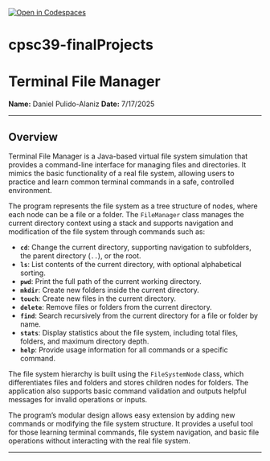 [![Open in Codespaces](https://classroom.github.com/assets/launch-codespace-2972f46106e565e64193e422d61a12cf1da4916b45550586e14ef0a7c637dd04.svg)](https://classroom.github.com/open-in-codespaces?assignment_repo_id=19900856)
# cpsc39-finalProjects

# Terminal File Manager

**Name:** Daniel Pulido-Alaniz
**Date:** 7/17/2025

---

## Overview

Terminal File Manager is a Java-based virtual file system simulation that provides a command-line interface for managing files and directories. It mimics the basic functionality of a real file system, allowing users to practice and learn common terminal commands in a safe, controlled environment.

The program represents the file system as a tree structure of nodes, where each node can be a file or a folder. The `FileManager` class manages the current directory context using a stack and supports navigation and modification of the file system through commands such as:

- **`cd`**: Change the current directory, supporting navigation to subfolders, the parent directory (`..`), or the root.
- **`ls`**: List contents of the current directory, with optional alphabetical sorting.
- **`pwd`**: Print the full path of the current working directory.
- **`mkdir`**: Create new folders inside the current directory.
- **`touch`**: Create new files in the current directory.
- **`delete`**: Remove files or folders from the current directory.
- **`find`**: Search recursively from the current directory for a file or folder by name.
- **`stats`**: Display statistics about the file system, including total files, folders, and maximum directory depth.
- **`help`**: Provide usage information for all commands or a specific command.

The file system hierarchy is built using the `FileSystemNode` class, which differentiates files and folders and stores children nodes for folders. The application also supports basic command validation and outputs helpful messages for invalid operations or inputs.

The program’s modular design allows easy extension by adding new commands or modifying the file system structure. It provides a useful tool for those learning terminal commands, file system navigation, and basic file operations without interacting with the real file system.

---
